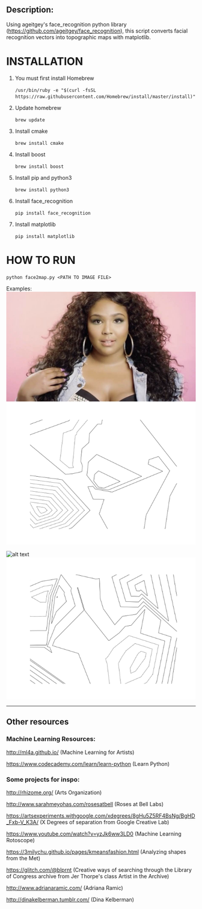 
## Description:
Using ageitgey's face_recognition python library (https://github.com/ageitgey/face_recognition), this script converts facial recognition vectors into topographic maps with matplotlib. 


# INSTALLATION
1. You must first install Homebrew

	`/usr/bin/ruby -e "$(curl -fsSL https://raw.githubusercontent.com/Homebrew/install/master/install)"`
2. Update homebrew

	`brew update`
3. Install cmake

	`brew install cmake`
4. Install boost

	`brew install boost`
5. Install pip and python3

	`brew install python3`
6. Install face_recognition

	`pip install face_recognition`
7. Install matplotlib

	`pip install matplotlib`

# HOW TO RUN
`python face2map.py <PATH TO IMAGE FILE>`


Examples:
![alt text](https://github.com/AaratiAkkapeddi/face2map/blob/master/sample_images/lizzo.png "Logo Title Text 1")![alt text](https://github.com/AaratiAkkapeddi/face2map/blob/master/1.png "Logo Title Text 1")

![alt text](https://github.com/AaratiAkkapeddi/face2map/blob/master/sample_images/no_smoking.png "Logo Title Text 1")![alt text](https://github.com/AaratiAkkapeddi/face2map/blob/master/2.png "Logo Title Text 1")


-----
## Other resources 

### Machine Learning Resources:

http://ml4a.github.io/ (Machine Learning for Artists)

https://www.codecademy.com/learn/learn-python (Learn Python)



### Some projects for inspo:
http://rhizome.org/ (Arts Organization)

http://www.sarahmeyohas.com/rosesatbell (Roses at Bell Labs)

https://artsexperiments.withgoogle.com/xdegrees/8gHu5Z5RF4BsNg/BgHD_Fxb-V_K3A/ (X Degrees of separation from Google Creative Lab)

https://www.youtube.com/watch?v=yzJk6ww3LD0 (Machine Learning Rotoscope)

https://3milychu.github.io/pages/kmeansfashion.html (Analyzing shapes from the Met)

https://glitch.com/@blprnt (Creative ways of searching through the Library of Congress archive from Jer Thorpe's class Artist in the Archive)

http://www.adrianaramic.com/ (Adriana Ramic)

http://dinakelberman.tumblr.com/ (Dina Kelberman)


